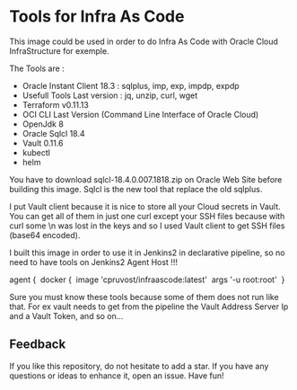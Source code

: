 # Tools for Infra As Code

This image could be used in order to do Infra As Code with Oracle Cloud InfraStructure for exemple.

The Tools are :

- Oracle Instant Client 18.3 : sqlplus, imp, exp, impdp, expdp
- Usefull Tools Last version : jq, unzip, curl, wget
- Terraform v0.11.13
- OCI CLI Last Version (Command Line Interface of Oracle Cloud)
- OpenJdk 8
- Oracle Sqlcl 18.4
- Vault 0.11.6
- kubectl
- helm

You have to download sqlcl-18.4.0.007.1818.zip on Oracle Web Site before building this image. Sqlcl is the new tool that replace the old sqlplus.

I put Vault client because it is nice to store all your Cloud secrets in Vault. You can get all of them in just one curl except your SSH files because with curl some \n was lost in the keys and so I used Vault client to get SSH files (base64 encoded).

I built this image in order to use it in Jenkins2 in declarative pipeline, so no need to have tools on Jenkins2 Agent Host !!!

agent {
​        docker { 
​            image 'cpruvost/infraascode:latest'
​            args '-u root:root'
​        }

Sure you must know these tools because some of them does not run like that. For ex vault needs to get from the pipeline the Vault Address Server Ip and a Vault Token, and so on...  

## Feedback

If you like this repository, do not hesitate to add a star. If you have any
questions or ideas to enhance it, open an issue. Have fun!